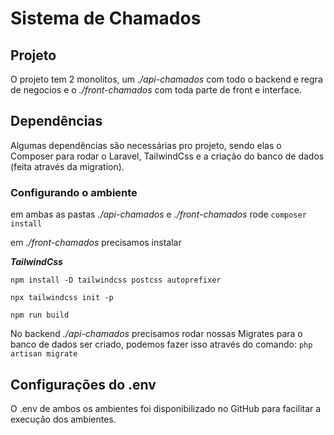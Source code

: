 # Sistema de Chamados

## Projeto

O projeto tem 2 monolitos, um _./api-chamados_ com todo o backend e regra de negocios e o _./front-chamados_ com toda parte de front e interface.

## Dependências
Algumas dependências são necessárias pro projeto, sendo elas o Composer para rodar o Laravel, TailwindCss e a criação do banco de dados (feita através da migration).

### Configurando o ambiente
em ambas as pastas _./api-chamados_ e _./front-chamados_ rode `composer install`

em _./front-chamados_ precisamos instalar

***TailwindCss***

`npm install -D tailwindcss postcss autoprefixer`

`npx tailwindcss init -p`

`npm run build`

No backend _./api-chamados_ precisamos rodar nossas Migrates para o banco de dados ser criado, podemos fazer isso através do comando: `php artisan migrate`

## Configurações do .env
O .env de ambos os ambientes foi disponibilizado no GitHub para facilitar a execução dos ambientes.